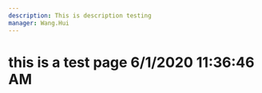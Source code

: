 ```yaml
---
description: This is description testing
manager: Wang.Hui
---
```

# this is a test page 6/1/2020 11:36:46 AM